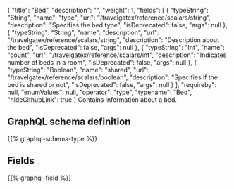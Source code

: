 {
  "title": "Bed",
  "description": "",
  "weight": 1,
  "fields": [
    {
      "typeString": "String",
      "name": "type",
      "url": "/travelgatex/reference/scalars/string",
      "description": "Specifies the bed type",
      "isDeprecated": false,
      "args": null
    },
    {
      "typeString": "String",
      "name": "description",
      "url": "/travelgatex/reference/scalars/string",
      "description": "Description about the bed",
      "isDeprecated": false,
      "args": null
    },
    {
      "typeString": "Int",
      "name": "count",
      "url": "/travelgatex/reference/scalars/int",
      "description": "Indicates number of beds in a room",
      "isDeprecated": false,
      "args": null
    },
    {
      "typeString": "Boolean",
      "name": "shared",
      "url": "/travelgatex/reference/scalars/boolean",
      "description": "Specifies if the bed is shared or not",
      "isDeprecated": false,
      "args": null
    }
  ],
  "requireby": null,
  "enumValues": null,
  "operator": "type",
  "typename": "Bed",
  "hideGithubLink": true
}
Contains information about a bed.
## GraphQL schema definition

{{% graphql-schema-type %}}

## Fields

{{% graphql-field %}}

